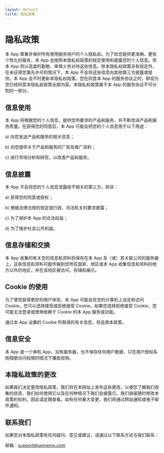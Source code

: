 ```yaml
---
layout: default
title: 隐私政策
---
```


# 隐私政策

本 App 尊重并保护所有使用服务用户的个人隐私权。为了给您提供更准确、更有个性化的服务，本 App 会按照本隐私权政策的规定使用和披露您的个人信息。但本 App 将以高度的勤勉、审慎义务对待这些信息。除本隐私权政策另有规定外，在未征得您事先许可的情况下，本 App 不会将这些信息向其他第三方披露或提供。本 App 会不时更新本隐私权政策。您在同意本 App 的服务协议之时，即视为您已经同意本隐私权政策全部内容。本隐私权政策属于本 App 的服务协议不可分割的一部分。

## 信息使用

本 App 将根据您的个人信息，提供您所要求的产品和服务，并不断改进产品和服务质量。在获得您的同意后，本 App 可能会把您的个人信息用于以下用途：

a) 向您发送产品和服务的相关信息；

b) 向您提供关于产品和服务的广告及推广资料；

c) 进行市场分析和研究，以改善产品和服务。

## 信息披露

本 App 不会将您的个人信息泄露给不相关的第三方，除非：

a) 获得您的同意或授权；

b) 根据法律法规的规定或行政、司法机关的要求披露；

c) 为了保护本 App 的合法权益；

d) 为了维护社会公共利益。

## 信息存储和交换

本 App 收集的有关您的信息和资料将保存在本 App 及（或）其关联公司的服务器上。这些信息和资料可能传输到您所在国家、地区或本 App 收集信息和资料的地方以外的地区，并在该地区被访问、存储和展示。

## Cookie 的使用

为了使您获得更好的用户体验，本 App 可能会在您的计算机上设定和访问 Cookie。您可以选择接受或拒绝接受 Cookie。如果您选择拒绝接受 Cookie，您可能无法登录或使用依赖于 Cookie 的本 App 服务或功能。

通过本 App 设置的 Cookie 所取得的有关信息，将适用本政策。

## 信息安全

本 App 是一个单机 App，没有服务器，也不保存任何用户数据，只在用户授权系统相册访问权限的情况下播放视频。

## 本隐私政策的更改

如果我们决定更改隐私政策，我们将在本网站上发布这些更改，以便您了解我们收集的信息、我们如何使用它以及在何种情况下我们会披露它。我们保留随时修改本政策的权利，因此请定期查看。如有任何重大变更，我们将通过网站通知或电子邮件通知。

## 联系我们

如果您对本隐私政策有任何疑问、意见或建议，请通过以下联系方式与我们联系：

邮箱：support@upmemo.com
```